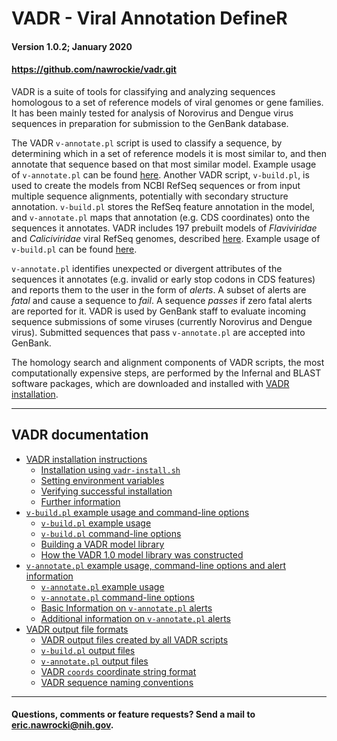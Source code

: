 # VADR - Viral Annotation DefineR <a name="top"></a>
#### Version 1.0.2; January 2020
#### https://github.com/nawrockie/vadr.git

VADR is a suite of tools for classifying and analyzing sequences
homologous to a set of reference models of viral genomes or gene
families. It has been mainly tested for analysis of Norovirus and
Dengue virus sequences in preparation for submission to the GenBank
database. 

The VADR `v-annotate.pl` script is used to classify a sequence, by
determining which in a set of reference models it is most similar
to, and then annotate that sequence based on that most similar model.
Example usage of `v-annotate.pl` can be found [here](documentation/annotate.md#top).
Another VADR script, `v-build.pl`, is used to create the models from
NCBI RefSeq sequences or from input multiple sequence alignments,
potentially with secondary structure annotation. `v-build.pl` stores
the RefSeq feature annotation in the model, and `v-annotate.pl` maps
that annotation (e.g. CDS coordinates) onto the sequences it
annotates.  VADR includes 197 prebuilt models of *Flaviviridae* and
*Caliciviridae* viral RefSeq genomes, described
[here](documentation/build.md#1.0library).  Example usage of `v-build.pl` can be
found [here](documentation/build.md#top).

`v-annotate.pl` identifies unexpected or divergent attributes of the
sequences it annotates (e.g. invalid or early stop codons in CDS
features) and reports them to the user in the form of *alerts*.  A
subset of alerts are *fatal* and cause a sequence to *fail*. A
sequence *passes* if zero fatal alerts are reported for it.  VADR is
used by GenBank staff to evaluate incoming sequence submissions of
some viruses (currently Norovirus and Dengue virus).  Submitted
sequences that pass `v-annotate.pl` are accepted into GenBank.

The homology search and alignment components of VADR scripts, the most
computationally expensive steps, are performed by the Infernal and
BLAST software packages, which are downloaded and installed with [VADR
installation](documentation/install.md#top).

---
## VADR documentation <a name="documentation"></a>

* [VADR installation instructions](documentation/install.md#top)
  * [Installation using `vadr-install.sh`](documentation/install.md#install)
  * [Setting environment variables](documentation/install.md#environment)
  * [Verifying successful installation](documentation/install.md#tests)
  * [Further information](documentation/install.md#further)
* [`v-build.pl` example usage and command-line options](documentation/build.md#top)
  * [`v-build.pl` example usage](documentation/build.md#exampleusage)
  * [`v-build.pl` command-line options](documentation/build.md#options)
  * [Building a VADR model library](documentation/build.md#library)
  * [How the VADR 1.0 model library was constructed](documentation/build.md#1.0library)
* [`v-annotate.pl` example usage, command-line options and alert information](documentation/annotate.md#top)
  * [`v-annotate.pl` example usage](documentation/annotate.md#exampleusage)
  * [`v-annotate.pl` command-line options](documentation/annotate.md#options)
  * [Basic Information on `v-annotate.pl` alerts](documentation/annotate.md#alerts)
  * [Additional information on `v-annotate.pl` alerts](documentation/annotate.md#alerts2)
* [VADR output file formats](documentation/formats.md#top)
  * [VADR output files created by all VADR scripts](documentation/formats.md#generic)
  * [`v-build.pl` output files](documentation/formats.md#build)
  * [`v-annotate.pl` output files](documentation/formats.md#annotate)
  * [VADR `coords` coordinate string format](documentation/formats.md#coords)
  * [VADR sequence naming conventions](documentation/formats.md#seqnames)

---
#### Questions, comments or feature requests? Send a mail to eric.nawrocki@nih.gov.
